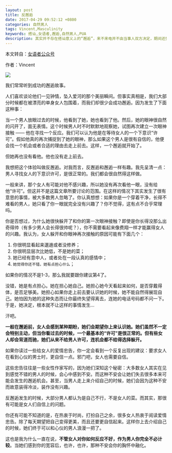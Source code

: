 ```yaml
---
layout: post
title: 反邂逅
date: 2017-04-29 09:52:12 +0800
categories: 自然男人
tags: Vincent,Masculinity
keywords: 搭讪,女语者,邂逅,自然男人,PUA
description: 其实并不存在搭讪意义上的“邂逅”，来不来电并不由当事人双方决定，期间还受很多非人为因素影响，所以别因当搭讪失败而气馁，太重视邂逅遭罪的是自己。
---
```

本文转自：[女语者公众号](https://mp.weixin.qq.com/mp/appmsg/show?__biz=MjM5ODk1NDQ4MQ==&appmsgid=10000036&itemidx=1&mpshare=1&scene=1&srcid=0407BxjPHxFPd395lF91CsMO&uin=&key=&ascene=1&devicetype=Windows+7&version=6204014f&lang=zh_CN&winzoom=1)

作者：Vincent

![](http://upload-images.jianshu.io/upload_images/4024364-0badd782989ec6f1?imageMogr2/auto-orient/strip%7CimageView2/2/w/1240)

我们常常听到成功的邂逅故事。

人们喜欢谈论他们一见钟情，坠入爱河的那个美丽瞬间。但事实真相是，我们大部分时候都在被漂亮的单身女人包围着，而我们却很少会成功邂逅。因为发生了下面这种事：

当一个男人放眼过去的时候，他看到了她，她也看到了他。然后，她的眼神很自然的闪开了，面无表情。这个时候男人时不时默默地观察她，试图再次建立一次眼神接触 —— 他在寻找一个反应。我们可以认为他是在等待女人的一个下意识“许可”。假如他真的再次捕捉到了她的眼神，那么如果这个男人是很有自信的，他便会找一个机会或者合适的理由去走上前去。这样，一个邂逅就开始了。

但她再也没有看他。他也没有走上前去。

我想把这个体验叫做反邂逅。对我而言，反邂逅和邂逅一样有趣。我先呈清一点：男人寻找女人的下意识许可，是很正常的。我们都会很自然得这样做。

一般来讲，那个女人有可能对他不感兴趣，所以她没有再次看他一眼，没有给他“许可”。但这并不是这篇文章所要讨论的范围。在这样的情况下其实发生了很有意思的事情，被大多数男人忽略了。你认真想想：如果你是一个穿着干净，长得不难看的男人，她只看了你一眼就完全没有兴趣了？你不觉得，这有点不合乎常理吗。

你是否想过，为什么她很快躲开了和你的第一次眼神接触？即使是你长得没那么出奇得帅（有多少男人会长得很帅呢？），你不需要看起来像费翔一样才能赢得女人的兴趣。我认为，女人躲开和你眼神再次接触的原因可能有下面几个：
1. 你很明显看起来邋遢或者没修养；
2. 你很明显层次比她低，不是她的菜；
3. 她已经有意中人，或者处在一段认真的感情中；
4. `她觉得你还不错，她有点担心什么`；

如果你的情况不是1-3，那么我就要跟你建议第4了。

没错，她是有点担心。她在担心她自己。她担心她今天看起来如何，是否穿戴得体，是否足够美。她担心如果你走上前去要认识她的时候，她不能自然得展现自己。她怕因为她的这种失态而让你最终失望得离去，连她的电话号码都不问一下。于是，她决定，根本就不让这样的事情发生…

汗吧。

**一般在邂逅前，女人会感到某种期盼，她们会期望你上来认识她。她们虽然不一定会特别主动，但当你看过去的时候，一个最基本的“许可”是很正常的。但有些女人却会背道而驰，她们从来不给男人许可，连机会都不给得选择躲开。**

如果你读过一些给女人的爱情忠告，你一定会看到一个反复出现的建议：要求女人在看到心仪的男士时，更自信一点。邪门吧，女人也需要自信。

这些忠告往往是一些女性作家写的，因为她们深知这个秘密：大多数女人其实在见到感觉不错的男人的时候，会心中感到不安。而这种不安会让她们失去很多本来可能会发生的邂逅机会。甚至，当男人走上来介绍自己的时候，她们会因为这种不安而故意装得冷淡，装作没有兴趣。

反邂逅发生的时候，大部分男人都认为是自己不行，不是女人的菜。而其实，那很有可能是女人们自信上的问题。

你还有可能不知道的是，在热衷于时尚，打扮自己之余，很多女人热衷于阅读爱情忠告。除了每天期望把自己变得更美，而且还要更自信起来。这样你上去介绍自己的时候，她们终于可以和心仪的男人浪漫一把了。

这也是我为什么一直在说，**不管女人对你如何反应不好，作为男人你完全不必计较**。当她们感到你的宽容后，也许，也许，那种不安会你的胸怀中融化。
